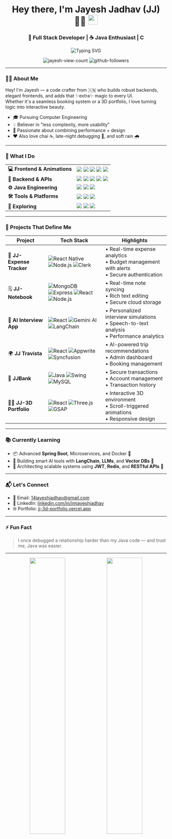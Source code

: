 <h1 align="center">
  Hey there, I'm Jayesh Jadhav (JJ) 👨‍💻
  <img src="https://media.giphy.com/media/hvRJCLFzcasrR4ia7z/giphy.gif" width="30px">
</h1>

<h3 align="center">🚀 Full Stack Developer | ☕ Java Enthusiast | C</h3>

<p align="center">
  <img src="https://readme-typing-svg.demolab.com?font=Fira+Code&weight=600&size=22&duration=2800&pause=1000&center=true&vCenter=true&width=500&lines=Building+scalable+web+applications;Java+%7C+Spring+Boot+%7C+React;Creating+immersive+UI+animations;Exploring+AI+integration+patterns" alt="Typing SVG" />
</p>

<p align="center">
  <img src="https://komarev.com/ghpvc/?username=imjayeshjadhav&label=Profile+views&color=0e75b6&style=flat" alt="jayesh-view-count" />
  <img src="https://img.shields.io/github/followers/imjayeshjadhav?label=Follow&style=social" alt="github-followers" />
</p>

---

### 🧑‍💻 About Me

Hey! I'm Jayesh — a code crafter from 🇮🇳 who builds robust backends, elegant frontends, and adds that ✨extra✨ magic to every UI.  
Whether it's a seamless booking system or a 3D portfolio, I love turning logic into interactive beauty.

- 🎓 Pursuing Computer Engineering  
- 💡 Believer in "less complexity, more usability"  
- 🧩 Passionate about combining performance + design  
- ❤️ Also love chai ☕, late-night debugging 🌙, and soft rain 🌧️

---

### 💼 What I Do

<table>
<tr>
  <td><b>💻 Frontend & Animations</b></td>
  <td>
    <img src="https://img.shields.io/badge/React-61DAFB?style=flat&logo=react&logoColor=white" />
    <img src="https://img.shields.io/badge/Next.js-000000?style=flat&logo=next.js" />
    <img src="https://img.shields.io/badge/GSAP-88CE02?style=flat&logo=greensock&logoColor=white" />
    <img src="https://img.shields.io/badge/TailwindCSS-38B2AC?style=flat&logo=tailwind-css" />
    <img src="https://img.shields.io/badge/C%2B%2B-00599C?style=flat&logo=c%2B%2B&logoColor=white" />
  </td>
</tr>
<tr>
  <td><b>🧪 Backend & APIs</b></td>
  <td>
    <img src="https://img.shields.io/badge/Node.js-339933?style=flat&logo=node.js&logoColor=white" />
    <img src="https://img.shields.io/badge/Express.js-000000?style=flat&logo=express&logoColor=white" />
    <img src="https://img.shields.io/badge/Spring%20Boot-6DB33F?style=flat&logo=spring-boot&logoColor=white" />
    <img src="https://img.shields.io/badge/MongoDB-47A248?style=flat&logo=mongodb&logoColor=white" />
    <img src="https://img.shields.io/badge/MySQL-4479A1?style=flat&logo=mysql&logoColor=white" />
  </td>
</tr>
<tr>
  <td><b>⚙️ Java Engineering</b></td>
  <td>
    <img src="https://img.shields.io/badge/Java-007396?style=flat&logo=java&logoColor=white" />
    <img src="https://img.shields.io/badge/Swing-ED8B00?style=flat" />
    <img src="https://img.shields.io/badge/DSA-000000?style=flat" />
  </td>
</tr>
<tr>
  <td><b>🛠️ Tools & Platforms</b></td>
  <td>
    <img src="https://img.shields.io/badge/Postman-FF6C37?style=flat&logo=postman&logoColor=white" />
    <img src="https://img.shields.io/badge/Render-46E3B7?style=flat&logo=render&logoColor=white" />
    <img src="https://img.shields.io/badge/Netlify-00C7B7?style=flat&logo=netlify&logoColor=white" />
  </td>
</tr>
<tr>
  <td><b>🧠 Exploring</b></td>
  <td>
    <img src="https://img.shields.io/badge/Machine%20Learning-FF9900?style=flat" />
    <img src="https://img.shields.io/badge/LangChain-0A0A0A?style=flat" />
    <img src="https://img.shields.io/badge/React%20Native-61DAFB?style=flat&logo=react" />
  </td>
</tr>
</table>

---

### 🚀 Projects That Define Me

| Project | Tech Stack | Highlights |
|--------|------------|------------|
| 📱 **JJ-Expense Tracker** | ![React Native](https://img.shields.io/badge/-React_Native-61DAFB?logo=react) ![Node.js](https://img.shields.io/badge/-Node.js-339933?logo=nodedotjs) ![Clerk](https://img.shields.io/badge/-Clerk-000000) | • Real-time expense analytics <br> • Budget management with alerts <br> • Secure authentication |
| 🗒️ **JJ-Notebook** | ![MongoDB](https://img.shields.io/badge/-MongoDB-47A248?logo=mongodb) ![Express](https://img.shields.io/badge/-Express-000000?logo=express) ![React](https://img.shields.io/badge/-React-61DAFB?logo=react) ![Node.js](https://img.shields.io/badge/-Node.js-339933?logo=nodedotjs) | • Real-time note syncing <br> • Rich text editing <br> • Secure cloud storage |
| 🤖 **AI Interview App** | ![React](https://img.shields.io/badge/-React-61DAFB?logo=react) ![Gemini AI](https://img.shields.io/badge/-Gemini_AI-4285F4?logo=google) ![LangChain](https://img.shields.io/badge/-LangChain-00A67D) | • Personalized interview simulations <br> • Speech-to-text analysis <br> • Performance analytics |
| 🌍 **JJ Travista** | ![React](https://img.shields.io/badge/-React-61DAFB?logo=react) ![Appwrite](https://img.shields.io/badge/-Appwrite-F02E65?logo=appwrite) ![Syncfusion](https://img.shields.io/badge/-Syncfusion-00A67D) | • AI-powered trip recommendations <br> • Admin dashboard <br> • Booking management |
| 🏦 **JJBank** | ![Java](https://img.shields.io/badge/-Java-007396?logo=java) ![Swing](https://img.shields.io/badge/-Swing-ED8B00) ![MySQL](https://img.shields.io/badge/-MySQL-4479A1?logo=mysql) | • Secure transactions <br> • Account management <br> • Transaction history |
| 🧑‍💻 **JJ-3D Portfolio** | ![React](https://img.shields.io/badge/-React-61DAFB?logo=react) ![Three.js](https://img.shields.io/badge/-Three.js-000000?logo=threedotjs) ![GSAP](https://img.shields.io/badge/-GSAP-88CE02?logo=greensock) | • Interactive 3D environment <br> • Scroll-triggered animations <br> • Responsive design |

---

### 📚 Currently Learning

- 📦 Advanced **Spring Boot**, Microservices, and Docker 🐳  
- 🤖 Building smart AI tools with **LangChain**, **LLMs**, and **Vector DBs** 🧠  
- 🧱 Architecting scalable systems using **JWT**, **Redis**, and **RESTful APIs** 📡
  
---

### 📬 Let's Connect

- 📧 Email: [14jayeshjadhav@gmail.com](mailto:14jayeshjadhav@gmail.com)  
- 💼 LinkedIn: [linkedin.com/in/imjayeshjadhav](https://www.linkedin.com/in/jayesh-jadhav-813b36291/)  
- 🌐 Portfolio: [jj-3d-portfolio.vercel.app](https://jj-3d-portfolio.vercel.app)

---

### ⚡ Fun Fact

> I once debugged a relationship harder than my Java code — and trust me, Java was easier.  

---

<p align="center">
  <img src="https://github-readme-stats.vercel.app/api?username=imjayeshjadhav&show_icons=true&theme=tokyonight" width="47%" />
  <img src="https://github-readme-streak-stats.herokuapp.com/?user=imjayeshjadhav&theme=tokyonight" width="47%" />
</p>
